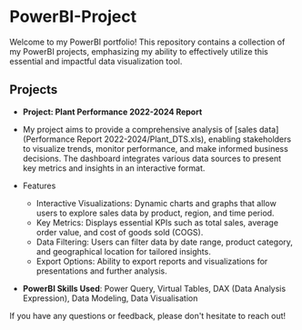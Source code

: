 # PowerBI-Project

Welcome to my PowerBI portfolio! This repository contains a collection of my PowerBI projects, emphasizing my ability to effectively utilize this essential and impactful data visualization tool.

## Projects
- **Project: Plant Performance 2022-2024 Report**
- My project aims to provide a comprehensive analysis of [sales data](Performance Report 2022-2024/Plant_DTS.xls), enabling stakeholders to visualize trends, monitor performance, and make informed business decisions. The dashboard integrates various data sources to present key metrics and insights in an interactive format.

- Features
  - Interactive Visualizations: Dynamic charts and graphs that allow users to explore sales data by product, region, and time period.
  - Key Metrics: Displays essential KPIs such as total sales, average order value, and cost of goods sold (COGS).
  - Data Filtering: Users can filter data by date range, product category, and geographical location for tailored insights.
  - Export Options: Ability to export reports and visualizations for presentations and further analysis.

- **PowerBI Skills Used**: Power Query, Virtual Tables, DAX (Data Analysis Expression), Data Modeling, Data Visualisation

If you have any questions or feedback, please don't hesitate to reach out!
